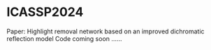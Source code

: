 # ICASSP2024
Paper: Highlight removal network based on an improved dichromatic reflection model
Code coming soon ......

